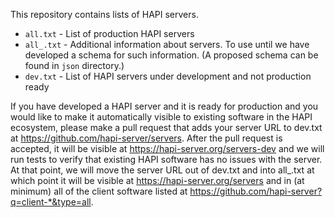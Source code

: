 This repository contains lists of HAPI servers.

* `all.txt` - List of production HAPI servers
* `all_.txt` - Additional information about servers. To use until we have developed a schema for such information. (A proposed schema can be found in `json` directory.)
* `dev.txt` - List of HAPI servers under development and not production ready

If you have developed a HAPI server and it is ready for production and you would like to make it automatically visible to existing software in the HAPI ecosystem, please make a pull request that adds your server URL to dev.txt at https://github.com/hapi-server/servers. After the pull request is accepted, it will be visible at https://hapi-server.org/servers-dev and we will run tests to verify that existing HAPI software has no issues with the server. At that point, we will move the server URL out of dev.txt and into all_.txt at which point it will be visible at https://hapi-server.org/servers and in (at minimum) all of the client software listed at https://github.com/hapi-server?q=client-*&type=all.
